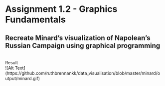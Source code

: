 # Assignment 1.2 - Graphics Fundamentals 

## Recreate Minard’s visualization of Napolean’s Russian Campaign using graphical programming
 <br />
Result <br />
![Alt Text](https://github.com/ruthbrennankk/data_visualisation/blob/master/minard/output/minard.gif)

